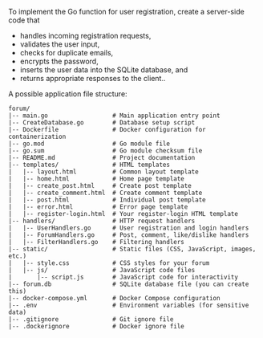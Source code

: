 To implement the Go function for user registration, create a server-side code that

- handles incoming registration requests,
- validates the user input,
- checks for duplicate emails,
- encrypts the password,
- inserts the user data into the SQLite database, and
- returns appropriate responses to the client..

A possible application file structure: 

```
forum/
|-- main.go                  # Main application entry point
|-- CreateDatabase.go        # Database setup script
|-- Dockerfile               # Docker configuration for containerization
|-- go.mod                   # Go module file
|-- go.sum                   # Go module checksum file
|-- README.md                # Project documentation
|-- templates/               # HTML templates
|   |-- layout.html          # Common layout template
|   |-- home.html            # Home page template
|   |-- create_post.html     # Create post template
|   |-- create_comment.html  # Create comment template
|   |-- post.html            # Individual post template
|   |-- error.html           # Error page template
|   |-- register-login.html  # Your register-login HTML template
|-- handlers/                # HTTP request handlers
|   |-- UserHandlers.go      # User registration and login handlers
|   |-- ForumHandlers.go     # Post, comment, like/dislike handlers
|   |-- FilterHandlers.go    # Filtering handlers
|-- static/                  # Static files (CSS, JavaScript, images, etc.)
|   |-- style.css            # CSS styles for your forum
|   |-- js/                  # JavaScript code files
|       |-- script.js        # JavaScript code for interactivity
|-- forum.db                 # SQLite database file (you can create this)
|-- docker-compose.yml       # Docker Compose configuration
|-- .env                     # Environment variables (for sensitive data)
|-- .gitignore               # Git ignore file
|-- .dockerignore            # Docker ignore file
```
